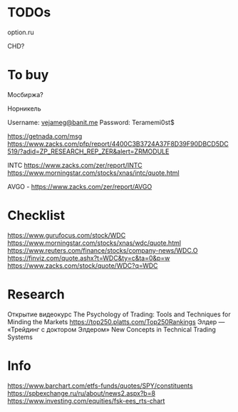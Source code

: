 # TODOs

option.ru

CHD?

# To buy

Мосбиржа?

Норникель


Username:	vejameg@banit.me
Password:	Teramemi0st$

https://getnada.com/msg
https://www.zacks.com/pfp/report/4400C3B3724A37F8D39F90DBCD5DC519/?adid=ZP_RESEARCH_REP_ZER&alert=ZRMODULE

INTC
https://www.zacks.com/zer/report/INTC
https://www.morningstar.com/stocks/xnas/intc/quote.html

AVGO - https://www.zacks.com/zer/report/AVGO

# Checklist

https://www.gurufocus.com/stock/WDC
https://www.morningstar.com/stocks/xnas/wdc/quote.html
https://www.reuters.com/finance/stocks/company-news/WDC.O
https://finviz.com/quote.ashx?t=WDC&ty=c&ta=0&p=w
https://www.zacks.com/stock/quote/WDC?q=WDC

# Research

Открытие видеокурс
The Psychology of Trading: Tools and Techniques for Minding the Markets
https://top250.platts.com/Top250Rankings
Элдер — «Трейдинг с доктором Элдером»
New Concepts in Technical Trading Systems

# Info

https://www.barchart.com/etfs-funds/quotes/SPY/constituents
https://spbexchange.ru/ru/about/news2.aspx?b=8
https://www.investing.com/equities/fsk-ees_rts-chart
